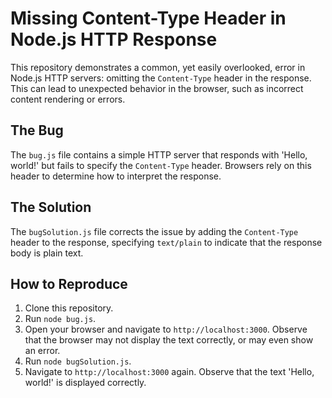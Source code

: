 # Missing Content-Type Header in Node.js HTTP Response

This repository demonstrates a common, yet easily overlooked, error in Node.js HTTP servers: omitting the `Content-Type` header in the response.  This can lead to unexpected behavior in the browser, such as incorrect content rendering or errors.

## The Bug

The `bug.js` file contains a simple HTTP server that responds with 'Hello, world!' but fails to specify the `Content-Type` header.  Browsers rely on this header to determine how to interpret the response.

## The Solution

The `bugSolution.js` file corrects the issue by adding the `Content-Type` header to the response, specifying `text/plain` to indicate that the response body is plain text.

## How to Reproduce

1. Clone this repository.
2. Run `node bug.js`.
3. Open your browser and navigate to `http://localhost:3000`. Observe that the browser may not display the text correctly, or may even show an error.
4. Run `node bugSolution.js`.
5. Navigate to `http://localhost:3000` again. Observe that the text 'Hello, world!' is displayed correctly.